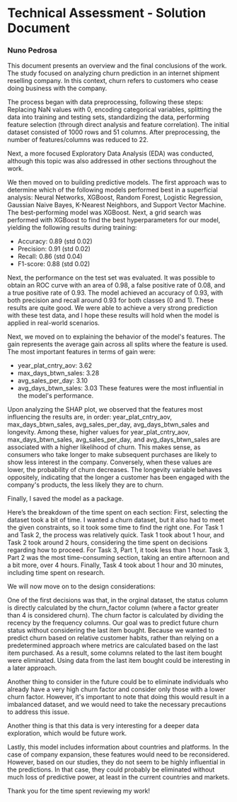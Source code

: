 # Technical Assessment - Solution Document
### Nuno Pedrosa
 
This document presents an overview and the final conclusions of the work.
The study focused on analyzing churn prediction in an internet shipment reselling company. In this context, churn refers to customers who cease doing business with the company.

The process began with data preprocessing, following these steps: Replacing NaN values with 0, encoding categorical variables, splitting the data into training and testing sets, standardizing the data, performing feature selection (through direct analysis and feature correlation). The initial dataset consisted of 1000 rows and 51 columns. After preprocessing, the number of features/columns was reduced to 22.

Next, a more focused Exploratory Data Analysis (EDA) was conducted, although this topic was also addressed in other sections throughout the work.

We then moved on to building predictive models. The first approach was to determine which of the following models performed best in a superficial analysis: Neural Networks, XGBoost, Random Forest, Logistic Regression, Gaussian Naive Bayes, K-Nearest Neighbors, and Support Vector Machine. The best-performing model was XGBoost. Next, a grid search was performed with XGBoost to find the best hyperparameters for our model, yielding the following results during training:
- Accuracy: 0.89 (std 0.02)
- Precision: 0.91 (std 0.02)
- Recall: 0.86 (std 0.04)
- F1-score: 0.88 (std 0.02)

Next, the performance on the test set was evaluated. It was possible to obtain an ROC curve with an area of 0.98, a false positive rate of 0.08, and a true positive rate of 0.93. The model achieved an accuracy of 0.93, with both precision and recall around 0.93 for both classes (0 and 1). These results are quite good. We were able to achieve a very strong prediction with these test data, and I hope these results will hold when the model is applied in real-world scenarios.

Next, we moved on to explaining the behavior of the model's features. The gain represents the average gain across all splits where the feature is used. The most important features in terms of gain were:
- year_plat_cntry_aov: 3.62
- max_days_btwn_sales: 3.28
- avg_sales_per_day: 3.10
- avg_days_btwn_sales: 3.03
These features were the most influential in the model's performance.

Upon analyzing the SHAP plot, we observed that the features most influencing the results are, in order: year_plat_cntry_aov, max_days_btwn_sales, avg_sales_per_day, avg_days_btwn_sales and longevity.
Among these, higher values for year_plat_cntry_aov, max_days_btwn_sales, avg_sales_per_day, and avg_days_btwn_sales are associated with a higher likelihood of churn. This makes sense, as consumers who take longer to make subsequent purchases are likely to show less interest in the company. Conversely, when these values are lower, the probability of churn decreases. The longevity variable behaves oppositely, indicating that the longer a customer has been engaged with the company's products, the less likely they are to churn.

Finally, I saved the model as a package.

Here’s the breakdown of the time spent on each section: First, selecting the dataset took a bit of time. I wanted a churn dataset, but it also had to meet the given constraints, so it took some time to find the right one. For Task 1 and Task 2, the process was relatively quick. Task 1 took about 1 hour, and Task 2 took around 2 hours, considering the time spent on decisions regarding how to proceed. For Task 3, Part 1, it took less than 1 hour. Task 3, Part 2 was the most time-consuming section, taking an entire afternoon and a bit more, over 4 hours. Finally, Task 4 took about 1 hour and 30 minutes, including time spent on research.

We will now move on to the design considerations:

One of the first decisions was that, in the orginal dataset, the status column is directly calculated by the churn_factor column (where a factor greater than 4 is considered churn). The churn factor is calculated by dividing the recency by the frequency columns. Our goal was to predict future churn status without considering the last item bought. Because we wanted to predict churn based on relative customer habits, rather than relying on a predetermined approach where metrics are calculated based on the last item purchased. As a result, some columns related to the last item bought were eliminated. Using data from the last item bought could be interesting in a later approach.

Another thing to consider in the future could be to eliminate individuals who already have a very high churn factor and consider only those with a lower churn factor. However, it's important to note that doing this would result in a imbalanced dataset, and we would need to take the necessary precautions to address this issue.

Another thing is that this data is very interesting for a deeper data exploration, which would be future work.

Lastly, this model includes information about countries and platforms. In the case of company expansion, these features would need to be reconsidered. However, based on our studies, they do not seem to be highly influential in the predictions. In that case, they could probably be eliminated without much loss of predictive power, at least in the current countries and markets.

Thank you for the time spent reviewing my work!


